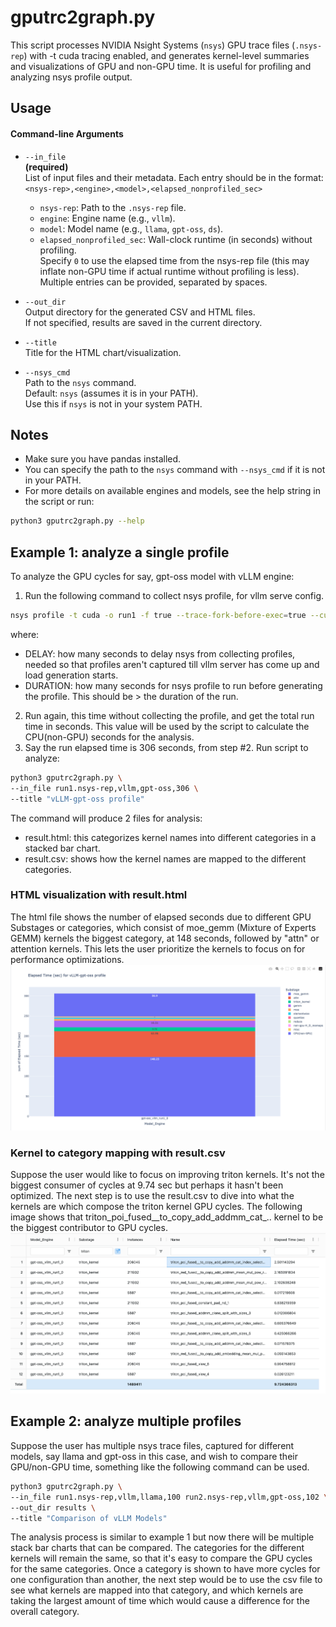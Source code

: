 # gputrc2graph.py
This script processes NVIDIA Nsight Systems (`nsys`) GPU trace files (`.nsys-rep`) with -t cuda tracing enabled, and generates kernel-level summaries and visualizations of GPU and non-GPU time. It is useful for profiling and analyzing nsys profile output.

## Usage
#### Command-line Arguments

- `--in_file`  
  **(required)**  
  List of input files and their metadata. Each entry should be in the format:  
  `<nsys-rep>,<engine>,<model>,<elapsed_nonprofiled_sec>`  
  - `nsys-rep`: Path to the `.nsys-rep` file.
  - `engine`: Engine name (e.g., `vllm`).
  - `model`: Model name (e.g., `llama`, `gpt-oss`, `ds`).
  - `elapsed_nonprofiled_sec`: Wall-clock runtime (in seconds) without profiling.  
    Specify `0` to use the elapsed time from the nsys-rep file (this may inflate non-GPU time if actual runtime without profiling is less).  
  Multiple entries can be provided, separated by spaces.

- `--out_dir`  
  Output directory for the generated CSV and HTML files.  
  If not specified, results are saved in the current directory.

- `--title`  
  Title for the HTML chart/visualization.

- `--nsys_cmd`  
  Path to the `nsys` command.  
  Default: `nsys` (assumes it is in your PATH).  
  Use this if `nsys` is not in your system PATH.

## Notes

- Make sure you have pandas installed.
- You can specify the path to the `nsys` command with `--nsys_cmd` if it is not in your PATH.
- For more details on available engines and models, see the help string in the script or run:
```bash
python3 gputrc2graph.py --help
```
## Example 1: analyze a single profile

To analyze the GPU cycles for say, gpt-oss model with vLLM engine:
1.  Run the following command to collect nsys profile, for vllm serve config.
```bash
nsys profile -t cuda -o run1 -f true --trace-fork-before-exec=true --cuda-graph-trace=node --delay <DELAY> --duration <DURATION> vllm serve openai/gpt-oss-120b ...
```
where: 

* DELAY: how many seconds to delay nsys from collecting profiles, needed so that profiles aren't captured till vllm server has come up and load generation starts.
* DURATION: how many seconds for nsys profile to run before generating the profile. This should be > the duration of the run.
2. Run again, this time without collecting the profile, and get the total run time in seconds. This value will be used by the script to calculate the CPU(non-GPU) seconds for the analysis.
3. Say the run elapsed time is 306 seconds, from step #2. Run script to analyze:
```bash
python3 gputrc2graph.py \
--in_file run1.nsys-rep,vllm,gpt-oss,306 \
--title "vLLM-gpt-oss profile"
```
The command will produce 2 files for analysis:
* result.html: this categorizes kernel names into different categories in a stacked bar chart.
* result.csv: shows how the kernel names are mapped to the different categories.

### HTML visualization with result.html
The html file shows the number of elapsed seconds due to different GPU Substages or categories, which consist of moe_gemm (Mixture of Experts GEMM) kernels the biggest category, at 148 seconds, followed by "attn" or attention kernels. This lets the user prioritize the kernels to focus on for performance optimizations.
![Example GPU Trace Visualization](images/html.png)

### Kernel to category mapping with result.csv
Suppose the user would like to focus on improving triton kernels. It's not the biggest consumer of cycles at 9.74 sec but perhaps it hasn't been optimized. The next step is to use the result.csv to dive into what the kernels are which compose the triton kernel GPU cycles. The following image shows that triton_poi_fused__to_copy_add_addmm_cat_.. kernel to be the biggest contributor to GPU cycles.
![Example GPU Trace Visualization](images/csv1.png)

## Example 2: analyze multiple profiles
Suppose the user has multiple nsys trace files, captured for different models, say llama and gpt-oss in this case, and wish to compare their GPU/non-GPU time, something like the following command can be used.

```bash
python3 gputrc2graph.py \
--in_file run1.nsys-rep,vllm,llama,100 run2.nsys-rep,vllm,gpt-oss,102 \
--out_dir results \
--title "Comparison of vLLM Models"
 ```
 The analysis process is similar to example 1 but now there will be multiple stack bar charts that can be compared. The categories for the different kernels will remain the same, so that it's easy to compare the GPU cycles for the same categories. 
 Once a category is shown to have more cycles for one configuration than another, the next step would be to use the csv file to see what kernels are mapped into that category, and which kernels are taking the largest amount of time which would cause a difference for the overall category.
